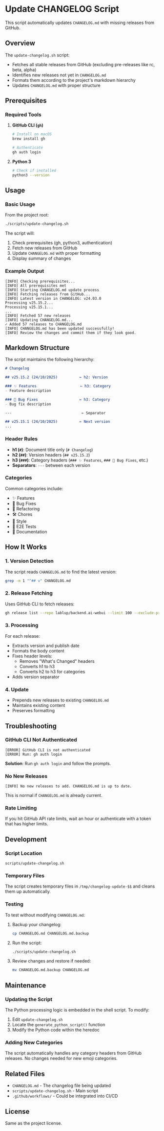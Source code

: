 # Update CHANGELOG Script

This script automatically updates `CHANGELOG.md` with missing releases from GitHub.

## Overview

The `update-changelog.sh` script:
- Fetches all stable releases from GitHub (excluding pre-releases like rc, beta, alpha)
- Identifies new releases not yet in `CHANGELOG.md`
- Formats them according to the project's markdown hierarchy
- Updates `CHANGELOG.md` with proper structure

## Prerequisites

### Required Tools

1. **GitHub CLI (`gh`)**
   ```bash
   # Install on macOS
   brew install gh

   # Authenticate
   gh auth login
   ```

2. **Python 3**
   ```bash
   # Check if installed
   python3 --version
   ```

## Usage

### Basic Usage

From the project root:

```bash
./scripts/update-changelog.sh
```

The script will:
1. Check prerequisites (gh, python3, authentication)
2. Fetch new releases from GitHub
3. Update `CHANGELOG.md` with proper formatting
4. Display summary of changes

### Example Output

```
[INFO] Checking prerequisites...
[INFO] All prerequisites met
[INFO] Starting CHANGELOG.md update process
[INFO] Fetching releases from GitHub...
[INFO] Latest version in CHANGELOG: v24.03.0
Processing v25.15.2...
Processing v25.15.1...
...
[INFO] Fetched 57 new releases
[INFO] Updating CHANGELOG.md...
✓ Added 57 releases to CHANGELOG.md
[INFO] CHANGELOG.md has been updated successfully!
[INFO] Review the changes and commit them if they look good.
```

## Markdown Structure

The script maintains the following hierarchy:

```markdown
# Changelog

## v25.15.2 (24/10/2025)          ← h2: Version

### ✨ Features                    ← h3: Category
- Feature description

### 🐛 Bug Fixes                   ← h3: Category
- Bug fix description

---                                ← Separator

## v25.15.1 (24/10/2025)          ← Next version
...
```

### Header Rules

- **h1 (`#`)**: Document title only (`# Changelog`)
- **h2 (`##`)**: Version headers (`## v25.15.2`)
- **h3 (`###`)**: Category headers (`### ✨ Features`, `### 🐛 Bug Fixes`, etc.)
- **Separators**: `---` between each version

### Categories

Common categories include:
- ✨ Features
- 🐛 Bug Fixes
- 🔨 Refactoring
- 🛠 Chores
- 🎨 Style
- 🧪 E2E Tests
- 📝 Documentation

## How It Works

### 1. Version Detection

The script reads `CHANGELOG.md` to find the latest version:
```bash
grep -m 1 "^## v" CHANGELOG.md
```

### 2. Release Fetching

Uses GitHub CLI to fetch releases:
```bash
gh release list --repo lablup/backend.ai-webui --limit 100 --exclude-pre-releases
```

### 3. Processing

For each release:
- Extracts version and publish date
- Formats the body content
- Fixes header levels:
  - Removes "What's Changed" headers
  - Converts h1 to h3
  - Converts h2 to h3 for categories
- Adds version separator

### 4. Update

- Prepends new releases to existing `CHANGELOG.md`
- Maintains existing content
- Preserves formatting

## Troubleshooting

### GitHub CLI Not Authenticated

```
[ERROR] GitHub CLI is not authenticated
[ERROR] Run: gh auth login
```

**Solution**: Run `gh auth login` and follow the prompts.

### No New Releases

```
[INFO] No new releases to add. CHANGELOG.md is up to date.
```

This is normal if `CHANGELOG.md` is already current.

### Rate Limiting

If you hit GitHub API rate limits, wait an hour or authenticate with a token that has higher limits.

## Development

### Script Location

```
scripts/update-changelog.sh
```

### Temporary Files

The script creates temporary files in `/tmp/changelog-update-$$` and cleans them up automatically.

### Testing

To test without modifying `CHANGELOG.md`:

1. Backup your changelog:
   ```bash
   cp CHANGELOG.md CHANGELOG.md.backup
   ```

2. Run the script:
   ```bash
   ./scripts/update-changelog.sh
   ```

3. Review changes and restore if needed:
   ```bash
   mv CHANGELOG.md.backup CHANGELOG.md
   ```

## Maintenance

### Updating the Script

The Python processing logic is embedded in the shell script. To modify:

1. Edit `update-changelog.sh`
2. Locate the `generate_python_script()` function
3. Modify the Python code within the heredoc

### Adding New Categories

The script automatically handles any category headers from GitHub releases. No changes needed for new emoji categories.

## Related Files

- `CHANGELOG.md` - The changelog file being updated
- `scripts/update-changelog.sh` - Main script
- `.github/workflows/` - Could be integrated into CI/CD

## License

Same as the project license.
